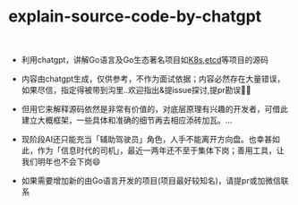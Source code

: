 # explain-source-code-by-chatgpt

<br>


- 利用chatgpt，讲解Go语言及Go生态著名项目如[K8s](https://github.com/cuishuang/explain-source-code-by-chatgpt/tree/main/Kubernetes),[etcd]()等项目的源码

- 内容由chatgpt生成，仅供参考，不作为面试依据；内容必然存在大量错误，如果尽信，指定得被带到沟里..欢迎指出&提issue探讨,提pr勘误👏🏻


- 但用它来解释源码依然是非常有价值的，对底层原理有兴趣的开发者，可借此建立大概框架，一些具体和准确的细节再去相应添砖加瓦。…
  
- 现阶段AI还只能充当「辅助驾驶员」角色，人手不能离开方向盘。也幸甚如此，作为「信息时代的司机」，最近一两年还不至于集体下岗；善用工具，让我们明年也不会下岗😄

- 如果需要增加新的由Go语言开发的项目(项目最好较知名)，请提pr或加微信联系


